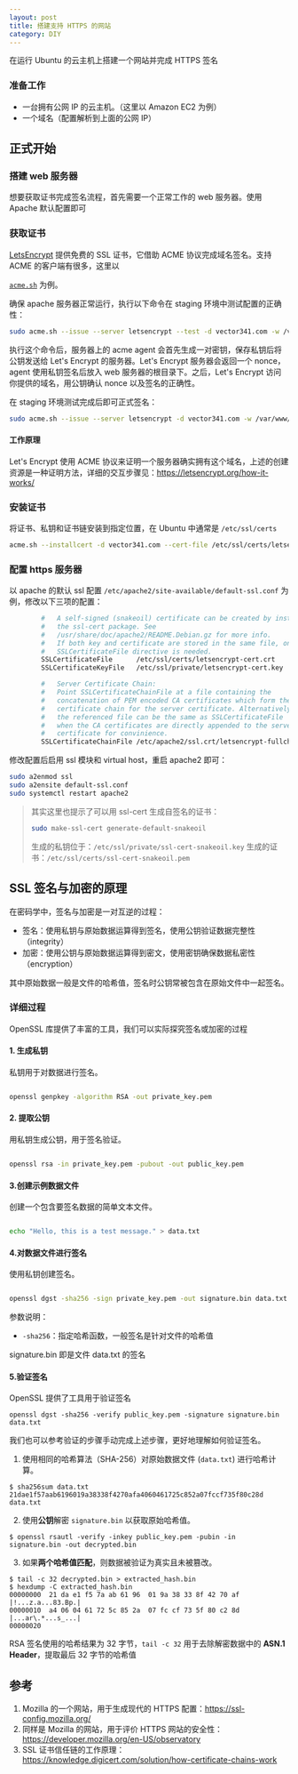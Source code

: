 ```yaml
---
layout: post
title: 搭建支持 HTTPS 的网站
category: DIY
---
```


在运行 Ubuntu 的云主机上搭建一个网站并完成 HTTPS 签名

### 准备工作

- 一台拥有公网 IP 的云主机。（这里以 Amazon EC2 为例）
- 一个域名（配置解析到上面的公网 IP）



## 正式开始

### 搭建 web 服务器

想要获取证书完成签名流程，首先需要一个正常工作的 web 服务器。使用 Apache 默认配置即可

### 获取证书

[LetsEncrypt](https://letsencrypt.org/) 提供免费的 SSL 证书，它借助 ACME 协议完成域名签名。支持 ACME 的客户端有很多，这里以 

 [`acme.sh`](https://github.com/acmesh-official/acme.sh) 为例。

确保 apache 服务器正常运行，执行以下命令在 staging 环境中测试配置的正确性：

```sh
sudo acme.sh --issue --server letsencrypt --test -d vector341.com -w /var/www/html --keylength ec-256
```

执行这个命令后，服务器上的 acme agent 会首先生成一对密钥，保存私钥后将公钥发送给 Let's Encrypt 的服务器。Let's Encrypt 服务器会返回一个 nonce，agent 使用私钥签名后放入 web 服务器的根目录下。之后，Let's Encrypt 访问你提供的域名，用公钥确认 nonce 以及签名的正确性。

在 staging 环境测试完成后即可正式签名：

```sh
sudo acme.sh --issue --server letsencrypt -d vector341.com -w /var/www/html --keylength ec-256 --force

```

#### 工作原理

Let's Encrypt 使用 ACME 协议来证明一个服务器确实拥有这个域名，上述的创建资源是一种证明方法，详细的交互步骤见：https://letsencrypt.org/how-it-works/



### 安装证书

将证书、私钥和证书链安装到指定位置，在 Ubuntu 中通常是 `/etc/ssl/certs` 

```sh
acme.sh --installcert -d vector341.com --cert-file /etc/ssl/certs/letsencrypt-cert.crt --key-file /etc/ssl/private/letsencrypt-cert.key --fullchain-file /etc/apache2/ssl.crt/letsencrypt-fullchain.crt --ecc
```



### 配置 https 服务器

以 apache 的默认 ssl 配置 `/etc/apache2/site-available/default-ssl.conf` 为例，修改以下三项的配置：

```sh
        #   A self-signed (snakeoil) certificate can be created by installing
        #   the ssl-cert package. See
        #   /usr/share/doc/apache2/README.Debian.gz for more info.
        #   If both key and certificate are stored in the same file, only the
        #   SSLCertificateFile directive is needed.
        SSLCertificateFile      /etc/ssl/certs/letsencrypt-cert.crt
        SSLCertificateKeyFile   /etc/ssl/private/letsencrypt-cert.key

        #   Server Certificate Chain:
        #   Point SSLCertificateChainFile at a file containing the
        #   concatenation of PEM encoded CA certificates which form the
        #   certificate chain for the server certificate. Alternatively
        #   the referenced file can be the same as SSLCertificateFile
        #   when the CA certificates are directly appended to the server
        #   certificate for convinience.
        SSLCertificateChainFile /etc/apache2/ssl.crt/letsencrypt-fullchain.crt
```

修改配置后启用 ssl 模块和 virtual host，重启 apache2 即可：

```sh
sudo a2enmod ssl
sudo a2ensite default-ssl.conf
sudo systemctl restart apache2
```



> 其实这里也提示了可以用 ssl-cert 生成自签名的证书：
>
> ```sh
> sudo make-ssl-cert generate-default-snakeoil
> ```
>
> 生成的私钥位于：`/etc/ssl/private/ssl-cert-snakeoil.key`
> 生成的证书：`/etc/ssl/certs/ssl-cert-snakeoil.pem`





## SSL 签名与加密的原理

在密码学中，签名与加密是一对互逆的过程：

- 签名：使用私钥与原始数据运算得到签名，使用公钥验证数据完整性（integrity）
- 加密：使用公钥与原始数据运算得到密文，使用密钥确保数据私密性（encryption）

其中原始数据一般是文件的哈希值，签名时公钥常被包含在原始文件中一起签名。



### 详细过程

OpenSSL 库提供了丰富的工具，我们可以实际探究签名或加密的过程

#### 1. 生成私钥

私钥用于对数据进行签名。

```bash

openssl genpkey -algorithm RSA -out private_key.pem
```

#### 2. 提取公钥

用私钥生成公钥，用于签名验证。

```bash

openssl rsa -in private_key.pem -pubout -out public_key.pem
```

#### 3.创建示例数据文件

创建一个包含要签名数据的简单文本文件。

```bash

echo "Hello, this is a test message." > data.txt
```

#### 4.对数据文件进行签名

使用私钥创建签名。

```bash

openssl dgst -sha256 -sign private_key.pem -out signature.bin data.txt
```

参数说明：

- `-sha256`：指定哈希函数，一般签名是针对文件的哈希值

signature.bin 即是文件 data.txt 的签名

#### 5.验证签名

OpenSSL 提供了工具用于验证签名

```
openssl dgst -sha256 -verify public_key.pem -signature signature.bin data.txt
```

我们也可以参考验证的步骤手动完成上述步骤，更好地理解如何验证签名。

1. 使用相同的哈希算法（SHA-256）对原始数据文件 (`data.txt`) 进行哈希计算。
```
$ sha256sum data.txt
21dae1f57aab6196019a38338f4270afa4060461725c852a07fccf735f80c28d  data.txt
```
2. 使用**公钥**解密 `signature.bin` 以获取原始哈希值。
```
$ openssl rsautl -verify -inkey public_key.pem -pubin -in signature.bin -out decrypted.bin
```
3. 如果**两个哈希值匹配**，则数据被验证为真实且未被篡改。
```
$ tail -c 32 decrypted.bin > extracted_hash.bin
$ hexdump -C extracted_hash.bin
00000000  21 da e1 f5 7a ab 61 96  01 9a 38 33 8f 42 70 af  |!...z.a...83.Bp.|
00000010  a4 06 04 61 72 5c 85 2a  07 fc cf 73 5f 80 c2 8d  |...ar\.*...s_...|
00000020
```

RSA 签名使用的哈希结果为 32 字节，`tail -c 32` 用于去除解密数据中的 **ASN.1 Header**，提取最后 32 字节的哈希值




## 参考

1. Mozilla 的一个网站，用于生成现代的 HTTPS 配置：https://ssl-config.mozilla.org/
2. 同样是 Mozilla 的网站，用于评价 HTTPS 网站的安全性：https://developer.mozilla.org/en-US/observatory
3. SSL 证书信任链的工作原理：https://knowledge.digicert.com/solution/how-certificate-chains-work